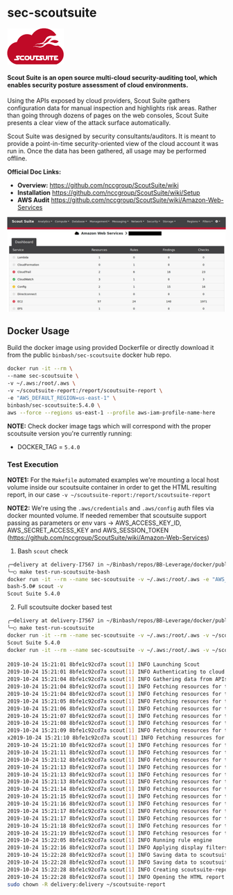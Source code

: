 # sec-scoutsuite

<div align="left">
  <img src="https://raw.githubusercontent.com/binbashar/public-docker-images/master/sec-scoutsuite/figures/scoutsuite-logo.png" alt="leverage-circleci" width="130"/>
</div>

#### Scout Suite is an open source multi-cloud security-auditing tool, which enables security posture assessment of cloud environments.

Using the APIs exposed by cloud providers, Scout Suite gathers configuration data for manual inspection and highlights risk areas. Rather than going through dozens of pages on the web consoles, Scout Suite presents a clear view of the attack surface automatically.

Scout Suite was designed by security consultants/auditors. It is meant to provide a point-in-time security-oriented view of the cloud account it was run in. Once the data has been gathered, all usage may be performed offline.

**Official Doc Links:**

- **Overview:** https://github.com/nccgroup/ScoutSuite/wiki
- **Installation** https://github.com/nccgroup/ScoutSuite/wiki/Setup
- **AWS Audit** https://github.com/nccgroup/ScoutSuite/wiki/Amazon-Web-Services

<div align="left">
  <img src="https://raw.githubusercontent.com/binbashar/public-docker-images/master/sec-scoutsuite/figures/scoutsuite-dashboard.jpg" alt="leverage-circleci" width="800"/>
</div>

## Docker Usage

Build the docker image using provided Dockerfile or directly download it from the public `binbash/sec-scoutsuite` docker hub repo.

```bash
docker run -it --rm \
--name sec-scoutsuite \
-v ~/.aws:/root/.aws \
-v ~/scoutsuite-report:/report/scoutsuite-report \
-e "AWS_DEFAULT_REGION=us-east-1" \
binbash/sec-scoutsuite:5.4.0 \
aws --force --regions us-east-1 --profile aws-iam-profile-name-here
```

**NOTE:** Check docker image tags which will correspond with the proper scoutsuite version you're currently running:
- DOCKER_TAG = `5.4.0`

### Test Execution

**NOTE1:** For the `Makefile` automated examples we're mounting a local host volume inside our scoutsuite container in order to get
the HTML resulting report, in our case `-v ~/scoutsuite-report:/report/scoutsuite-report`

**NOTE2:** We're using the `.aws/credentials` and `.aws/config` auth files via docker mounted volume. If needed remember that scoutsuite
support passing as parameters or env vars -> AWS_ACCESS_KEY_ID, AWS_SECRET_ACCESS_KEY and AWS_SESSION_TOKEN (https://github.com/nccgroup/ScoutSuite/wiki/Amazon-Web-Services)

1. Bash `scout` check
```bash
╭─delivery at delivery-I7567 in ~/Binbash/repos/BB-Leverage/docker/public-docker-images/sec-scoutsuite on master✘✘✘ using ‹› 19-10-24 - 12:18:41
╰─○ make test-run-scoutsuite-bash
docker run -it --rm --name sec-scoutsuite -v ~/.aws:/root/.aws -e "AWS_DEFAULT_REGION=us-east-1" --entrypoint=bash binbash/sec-scoutsuite:5.4.0
bash-5.0# scout -v
Scout Suite 5.4.0
```

2. Full scoutsuite docker based test
```bash
╭─delivery at delivery-I7567 in ~/Binbash/repos/BB-Leverage/docker/public-docker-images/sec-scoutsuite on master✘✘✘ using ‹› 19-10-24 - 12:20:53
╰─○ make test-run-scoutsuite
docker run -it --rm --name sec-scoutsuite -v ~/.aws:/root/.aws -v ~/scoutsuite-report:/report/scoutsuite-report -e "AWS_DEFAULT_REGION=us-east-1" binbash/sec-scoutsuite:5.4.0 -v
Scout Suite 5.4.0
docker run -it --rm --name sec-scoutsuite -v ~/.aws:/root/.aws -v ~/scoutsuite-report:/report/scoutsuite-report -e "AWS_DEFAULT_REGION=us-east-1" binbash/sec-scoutsuite:5.4.0 aws --force --regions us-east-1 --profile flex-lmb

2019-10-24 15:21:01 8bfe1c92cd7a scout[1] INFO Launching Scout
2019-10-24 15:21:01 8bfe1c92cd7a scout[1] INFO Authenticating to cloud provider
2019-10-24 15:21:04 8bfe1c92cd7a scout[1] INFO Gathering data from APIs
2019-10-24 15:21:04 8bfe1c92cd7a scout[1] INFO Fetching resources for the Lambda service
2019-10-24 15:21:04 8bfe1c92cd7a scout[1] INFO Fetching resources for the CloudFormation service
2019-10-24 15:21:05 8bfe1c92cd7a scout[1] INFO Fetching resources for the CloudTrail service
2019-10-24 15:21:06 8bfe1c92cd7a scout[1] INFO Fetching resources for the CloudWatch service
2019-10-24 15:21:07 8bfe1c92cd7a scout[1] INFO Fetching resources for the Config service
2019-10-24 15:21:08 8bfe1c92cd7a scout[1] INFO Fetching resources for the Direct Connect service
2019-10-24 15:21:09 8bfe1c92cd7a scout[1] INFO Fetching resources for the EC2 service
x2019-10-24 15:21:10 8bfe1c92cd7a scout[1] INFO Fetching resources for the EFS service
2019-10-24 15:21:10 8bfe1c92cd7a scout[1] INFO Fetching resources for the ElastiCache service
2019-10-24 15:21:11 8bfe1c92cd7a scout[1] INFO Fetching resources for the ELB service
2019-10-24 15:21:12 8bfe1c92cd7a scout[1] INFO Fetching resources for the ELBv2 service
2019-10-24 15:21:13 8bfe1c92cd7a scout[1] INFO Fetching resources for the EMR service
2019-10-24 15:21:13 8bfe1c92cd7a scout[1] INFO Fetching resources for the IAM service
2019-10-24 15:21:13 8bfe1c92cd7a scout[1] INFO Fetching resources for the RDS service
2019-10-24 15:21:14 8bfe1c92cd7a scout[1] INFO Fetching resources for the RedShift service
2019-10-24 15:21:15 8bfe1c92cd7a scout[1] INFO Fetching resources for the Route53 service
2019-10-24 15:21:16 8bfe1c92cd7a scout[1] INFO Fetching resources for the S3 service
2019-10-24 15:21:17 8bfe1c92cd7a scout[1] INFO Fetching resources for the SES service
2019-10-24 15:21:17 8bfe1c92cd7a scout[1] INFO Fetching resources for the SNS service
2019-10-24 15:21:18 8bfe1c92cd7a scout[1] INFO Fetching resources for the SQS service
2019-10-24 15:21:19 8bfe1c92cd7a scout[1] INFO Fetching resources for the VPC service
2019-10-24 15:22:05 8bfe1c92cd7a scout[1] INFO Running rule engine
2019-10-24 15:22:16 8bfe1c92cd7a scout[1] INFO Applying display filters
2019-10-24 15:22:28 8bfe1c92cd7a scout[1] INFO Saving data to scoutsuite-report/scoutsuite-results/scoutsuite_results_aws-flex-lmb.js
2019-10-24 15:22:28 8bfe1c92cd7a scout[1] INFO Saving data to scoutsuite-report/scoutsuite-results/scoutsuite_exceptions_aws-flex-lmb.js
2019-10-24 15:22:28 8bfe1c92cd7a scout[1] INFO Creating scoutsuite-report/aws-flex-lmb.html
2019-10-24 15:22:28 8bfe1c92cd7a scout[1] INFO Opening the HTML report
sudo chown -R delivery:delivery ~/scoutsuite-report
```
